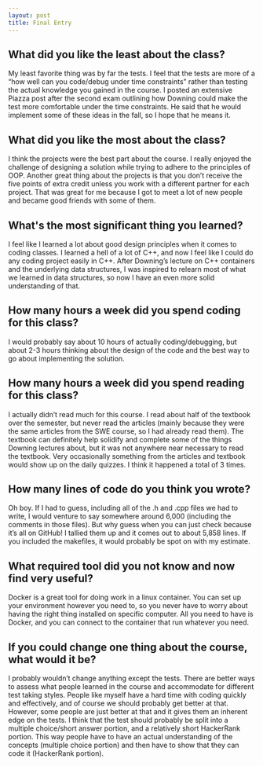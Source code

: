 ```yaml
---
layout: post
title: Final Entry
---
```


## What did you like the least about the class?

My least favorite thing was by far the tests. I feel that the tests are more of a “how well can you code/debug under time constraints” rather than testing the actual knowledge you gained in the course. I posted an extensive Piazza post after the second exam outlining how Downing could make the test more comfortable under the time constraints. He said that he would implement some of these ideas in the fall, so I hope that he means it.

## What did you like the most about the class?

I think the projects were the best part about the course. I really enjoyed the challenge of designing a solution while trying to adhere to the principles of OOP. Another great thing about the projects is that you don’t receive the five points of extra credit unless you work with a different partner for each project. That was great for me because I got to meet a lot of new people and became good friends with some of them.

## What's the most significant thing you learned?

I feel like I learned a lot about good design principles when it comes to coding classes. I learned a hell of a lot of C++, and now I feel like I could do any coding project easily in C++. After Downing’s lecture on C++ containers and the underlying data structures, I was inspired to relearn most of what we learned in data structures, so now I have an even more solid understanding of that.

## How many hours a week did you spend coding for this class?

I would probably say about 10 hours of actually coding/debugging, but about 2-3 hours thinking about the design of the code and the best way to go about implementing the solution.

## How many hours a week did you spend reading for this class?

I actually didn’t read much for this course. I read about half of the textbook over the semester, but never read the articles (mainly because they were the same articles from the SWE course, so I had already read them). The textbook can definitely help solidify and complete some of the things Downing lectures about, but it was not anywhere near necessary to read the textbook. Very occasionally something from the articles and textbook would show up on the daily quizzes. I think it happened a total of 3 times.

## How many lines of code do you think you wrote?

Oh boy. If I had to guess, including all of the .h and .cpp files we had to write, I would venture to say somewhere around 6,000 (including the comments in those files). But why guess when you can just check because it’s all on GitHub! I tallied them up and it comes out to about 5,858 lines. If you included the makefiles, it would probably be spot on with my estimate.
 
## What required tool did you not know and now find very useful?

Docker is a great tool for doing work in a linux container. You can set up your environment however you need to, so you never have to worry about having the right thing installed on specific computer. All you need to have is Docker, and you can connect to the container that run whatever you need.

## If you could change one thing about the course, what would it be?

I probably wouldn’t change anything except the tests. There are better ways to assess what people learned in the course and accommodate for different test taking styles. People like myself have a hard time with coding quickly and effectively, and of course we should probably get better at that. However, some people are just better at that and it gives them an inherent edge on the tests. I think that the test should probably be split into a multiple choice/short answer portion, and a relatively short HackerRank portion. This way people have to have an actual understanding of the concepts (multiple choice portion) and then have to show that they can code it (HackerRank portion).

